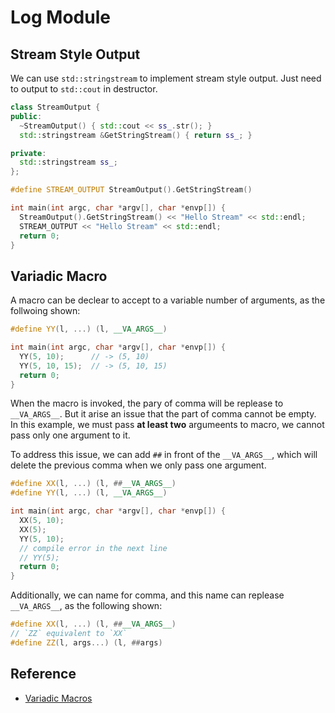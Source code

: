 # Log Module 

## Stream Style Output

We can use `std::stringstream` to implement stream style output. Just need to output to `std::cout` in destructor.

```cpp
class StreamOutput {
public:
  ~StreamOutput() { std::cout << ss_.str(); }
  std::stringstream &GetStringStream() { return ss_; }

private:
  std::stringstream ss_;
};

#define STREAM_OUTPUT StreamOutput().GetStringStream()

int main(int argc, char *argv[], char *envp[]) {
  StreamOutput().GetStringStream() << "Hello Stream" << std::endl;
  STREAM_OUTPUT << "Hello Stream" << std::endl;
  return 0;
}
```

## Variadic Macro

A macro can be declear to accept to a variable number of arguments, as the follwoing shown:

```cpp
#define YY(l, ...) (l, __VA_ARGS__)

int main(int argc, char *argv[], char *envp[]) {
  YY(5, 10);      // -> (5, 10)
  YY(5, 10, 15);  // -> (5, 10, 15)
  return 0;
}
```

When the macro is invoked, the pary of comma will be replease to `__VA_ARGS__`. But it arise an issue that the part of comma cannot be empty. In this example, we must pass **at least two** argumeents to macro, we cannot pass only one argument to it.

To address this issue, we can add `##` in front of the `__VA_ARGS__`, which will delete the previous comma when we only pass one argument.

```cpp
#define XX(l, ...) (l, ##__VA_ARGS__)
#define YY(l, ...) (l, __VA_ARGS__)

int main(int argc, char *argv[], char *envp[]) {
  XX(5, 10);
  XX(5);
  YY(5, 10);
  // compile error in the next line
  // YY(5);
  return 0;
}
```

Additionally, we can name for comma, and this name can replease `__VA_ARGS__`, as the following shown:

```cpp
#define XX(l, ...) (l, ##__VA_ARGS__)
// `ZZ` equivalent to `XX` 
#define ZZ(l, args...) (l, ##args)
```

## Reference

- [Variadic Macros](https://gcc.gnu.org/onlinedocs/cpp/Variadic-Macros.html)